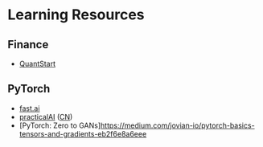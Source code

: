 Learning Resources
========================

## Finance
- [QuantStart](www.quantstart.com)

## PyTorch
- [fast.ai](https://www.fast.ai/)
- [practicalAI](https://github.com/GokuMohandas/practicalAI) ([CN](https://github.com/MLEveryday/practicalAI-cn))
- [PyTorch: Zero to GANs]https://medium.com/jovian-io/pytorch-basics-tensors-and-gradients-eb2f6e8a6eee
